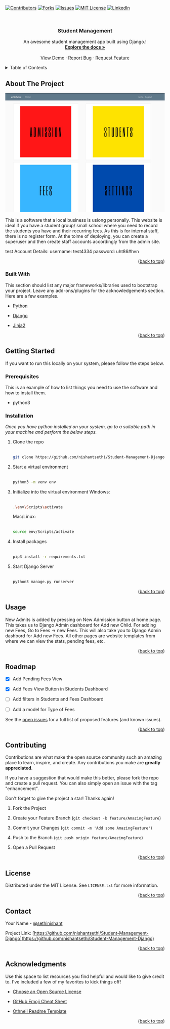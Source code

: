 <div id="top"></div>
<!--
*** Thanks for checking out the Best-README-Template. If you have a suggestion
*** that would make this better, please fork the repo and create a pull request
*** or simply open an issue with the tag "enhancement".
*** Don't forget to give the project a star!
*** Thanks again! Now go create something AMAZING! :D
-->



<!-- PROJECT SHIELDS -->
<!--
*** I'm using markdown "reference style" links for readability.
*** Reference links are enclosed in brackets [ ] instead of parentheses ( ).
*** See the bottom of this document for the declaration of the reference variables
*** for contributors-url, forks-url, etc. This is an optional, concise syntax you may use.
*** https://www.markdownguide.org/basic-syntax/#reference-style-links
-->
[![Contributors][contributors-shield]][contributors-url]
[![Forks][forks-shield]][forks-url]
[![Issues][issues-shield]][issues-url]
[![MIT License][license-shield]][license-url]
[![LinkedIn][linkedin-shield]][linkedin-url]



<!-- PROJECT LOGO -->
<br />
<div align="center">
  <h3 align="center">Student Management</h3>

  <p align="center">
    An awesome student management app built using Django.!
    <br />
    <a href="https://github.com/nishantsethi/Student-Management-Django"><strong>Explore the docs »</strong></a>
    <br />
    <br />
    <a href="https://github.com/nishantsethi/Student-Management-Django">View Demo</a>
    ·
    <a href="https://github.com/nishantsethi/Student-Management-Django/issues">Report Bug</a>
    ·
    <a href="https://github.com/nishantsethi/Student-Management-Django/issues">Request Feature</a>
  </p>
</div>




<!-- TABLE OF CONTENTS -->

<details>

<summary>Table of Contents</summary>

<ol>

<li>

<a href="#about-the-project">About The Project</a>

<ul>

<li><a href="#built-with">Built With</a></li>

</ul>

</li>

<li>

<a href="#getting-started">Getting Started</a>

<ul>

<li><a href="#prerequisites">Prerequisites</a></li>

<li><a href="#installation">Installation</a></li>

</ul>

</li>

<li><a href="#usage">Usage</a></li>

<li><a href="#roadmap">Roadmap</a></li>

<li><a href="#contributing">Contributing</a></li>

<li><a href="#license">License</a></li>

<li><a href="#contact">Contact</a></li>

<li><a href="#acknowledgments">Acknowledgments</a></li>

</ol>

</details>

<!-- ABOUT THE PROJECT -->

##  About The Project

[![Product Name Screen Shot][product-screenshot]](https://example.com)

This is a software that a local business is usiong personally. This website is ideal if you have a student group/ small school where you need to record the students you have and their recurring fees. As this is for internal staff, there is no register form. At the toime of deploying, you can create a superuser and then create staff accounts accordingly from the admin site. 

test Account Details:
	username: test4334
	password: uht86#hvn



<p align="right">(<a href="#top">back to top</a>)</p>

###  Built With

This section should list any major frameworks/libraries used to bootstrap your project. Leave any add-ons/plugins for the acknowledgements section. Here are a few examples.

* [Python](https://www.python.org/)

* [Django](https://www.djangoproject.com/)

* [Jinja2](https://jinja.palletsprojects.com/en/3.0.x/)

<p align="right">(<a href="#top">back to top</a>)</p>

<!-- GETTING STARTED -->

##  Getting Started

If you want to run this locally on your system, please follow the steps below.


###  Prerequisites

This is an example of how to list things you need to use the software and how to install them.

* python3


###  Installation

_Once you have python installed on your system, go to a suitable path in your machine and perform the below steps._


1. Clone the repo

	```sh

	git clone https://github.com/nishantsethi/Student-Management-Django.git

	```

2. Start a virtual environment

	```sh

	python3 -m venv env

	```

3. Initialize into the virtual environment
	Windows:

	```sh

	.\env\Scripts\activate

	```
	Mac/Linux:
	```sh

	source env/Scripts/activate

	```
4. Install packages

	```sh

	pip3 install -r requirements.txt

	```
5. Start Django Server

	```sh

	python3 manage.py runserver

	```

<p align="right">(<a href="#top">back to top</a>)</p>

<!-- USAGE EXAMPLES -->

##  Usage

New Admits is added by pressing on New Admission button at home page. This takes us to Django Admin dashboard for Add new Child.
For adding new Fees, Go to Fees -> new Fees. This will also take you to Django Admin dashbord for Add new Fees.
All other pages are website templates from where we can view the stats, pending fees, etc.



<p align="right">(<a href="#top">back to top</a>)</p>

<!-- ROADMAP -->

##  Roadmap

- [x] Add Pending Fees View

- [x] Add Fees View Button in Students Dashboard

- [ ] Add filters in Students and Fees Dashboard

- [ ] Add a model for Type of Fees


See the [open issues](https://github.com/nishantsethi/Student-Management-Django/issues) for a full list of proposed features (and known issues).

<p align="right">(<a href="#top">back to top</a>)</p>

<!-- CONTRIBUTING -->

##  Contributing

Contributions are what make the open source community such an amazing place to learn, inspire, and create. Any contributions you make are **greatly appreciated**.

If you have a suggestion that would make this better, please fork the repo and create a pull request. You can also simply open an issue with the tag "enhancement".

Don't forget to give the project a star! Thanks again!

1. Fork the Project

2. Create your Feature Branch (`git checkout -b feature/AmazingFeature`)

3. Commit your Changes (`git commit -m 'Add some AmazingFeature'`)

4. Push to the Branch (`git push origin feature/AmazingFeature`)

5. Open a Pull Request

<p align="right">(<a href="#top">back to top</a>)</p>

<!-- LICENSE -->

##  License

Distributed under the MIT License. See `LICENSE.txt` for more information.

<p align="right">(<a href="#top">back to top</a>)</p>

<!-- CONTACT -->

##  Contact

Your Name - [@sethinishant](https://twitter.com/sethinshant) 

Project Link: [https://github.com/nishantsethi/Student-Management-Django](https://github.com/nishantsethi/Student-Management-Django)

<p align="right">(<a href="#top">back to top</a>)</p>

<!-- ACKNOWLEDGMENTS -->

##  Acknowledgments

Use this space to list resources you find helpful and would like to give credit to. I've included a few of my favorites to kick things off!

* [Choose an Open Source License](https://choosealicense.com)

* [GitHub Emoji Cheat Sheet](https://www.webpagefx.com/tools/emoji-cheat-sheet)

* [Othneil Readme Template](https://github.com/othneildrew/Best-README-Template/)

<p align="right">(<a href="#top">back to top</a>)</p>

<!-- MARKDOWN LINKS & IMAGES -->

<!-- https://www.markdownguide.org/basic-syntax/#reference-style-links -->

[contributors-shield]: https://img.shields.io/github/contributors/nishantsethi/Student-Management-Django.svg?style=for-the-badge

[contributors-url]: https://github.com/nishantsethi/Student-Management-Django/graphs/contributors

[forks-shield]: https://img.shields.io/github/forks/nishantsethi/Student-Management-Django.svg?style=for-the-badge

[forks-url]: https://github.com/nishantsethi/Student-Management-Django/network/members

[stars-shield]: https://img.shields.io/github/stars/nishantsethi/Student-Management-Django.svg?style=for-the-badge

[stars-url]: https://github.com/nishantsethi/Student-Management-Django/stargazers

[issues-shield]: https://img.shields.io/github/issues/nishantsethi/Student-Management-Django.svg?style=for-the-badge

[issues-url]: https://github.com/nishantsethi/Student-Management-Django/issues

[license-shield]: https://img.shields.io/github/license/nishantsethi/Student-Management-Django.svg?style=for-the-badge

[license-url]: https://github.com/nishantsethi/Student-Management-Django/blob/main/LICENSE.txt

[linkedin-shield]: https://img.shields.io/badge/-LinkedIn-black.svg?style=for-the-badge&logo=linkedin&colorB=555

[linkedin-url]: https://linkedin.com/in/nishse

[product-screenshot]: ez_School_img.jpg
